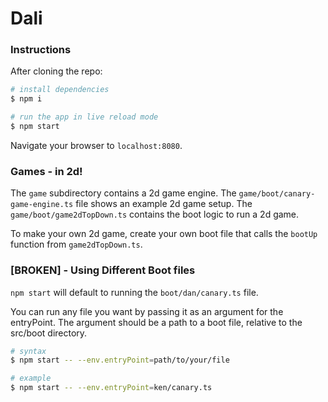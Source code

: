 # Dali

### Instructions
After cloning the repo:

```bash
# install dependencies
$ npm i

# run the app in live reload mode
$ npm start
```

Navigate your browser to `localhost:8080`.

### Games - in 2d!
The `game` subdirectory contains a 2d game engine.
The `game/boot/canary-game-engine.ts` file shows an example 2d game setup.
The `game/boot/game2dTopDown.ts` contains the boot logic to run a 2d game.

To make your own 2d game, create your own boot file that calls the `bootUp` function from `game2dTopDown.ts`.



### [BROKEN] - Using Different Boot files
`npm start` will default to running the `boot/dan/canary.ts` file.

You can run any file you want by passing it as an argument for the entryPoint.
The argument should be a path to a boot file, relative to the src/boot directory.
```bash
# syntax
$ npm start -- --env.entryPoint=path/to/your/file

# example
$ npm start -- --env.entryPoint=ken/canary.ts
```

